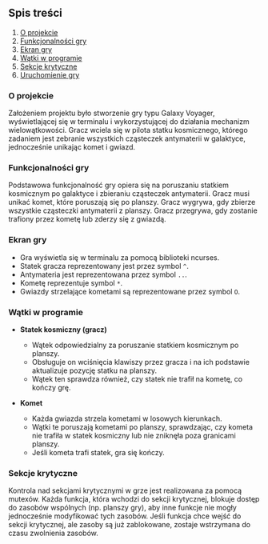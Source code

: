 ## Spis treści
1. [O projekcie](#o-projekcie)
2. [Funkcjonalności gry](#funkcjonalności-gry)
3. [Ekran gry](#ekran-gry)
4. [Wątki w programie](#wątki-w-programie)
5. [Sekcje krytyczne](#sekcje-krytyczne)
6. [Uruchomienie gry](#uruchomienie-gry)

### O projekcie
Założeniem projektu było stworzenie gry typu Galaxy Voyager, wyświetlającej się w terminalu i wykorzystującej do działania mechanizm wielowątkowości.
Gracz wciela się w pilota statku kosmicznego, którego zadaniem jest zebranie wszystkich cząsteczek antymaterii w galaktyce, jednocześnie unikając komet i gwiazd.

### Funkcjonalności gry
Podstawowa funkcjonalność gry opiera się na poruszaniu statkiem kosmicznym po galaktyce i zbieraniu cząsteczek antymaterii. 
Gracz musi unikać komet, które poruszają się po planszy.
Gracz wygrywa, gdy zbierze wszystkie cząsteczki antymaterii z planszy.
Gracz przegrywa, gdy zostanie trafiony przez kometę lub zderzy się z gwiazdą.

### Ekran gry
- Gra wyświetla się w terminalu za pomocą biblioteki ncurses.
- Statek gracza reprezentowany jest przez symbol `^`.
- Antymateria jest reprezentowana przez symbol `..`.
- Kometę reprezentuje symbol `*`.
- Gwiazdy strzelające kometami są reprezentowane przez symbol `O`.

### Wątki w programie
- **Statek kosmiczny (gracz)**
  - Wątek odpowiedzialny za poruszanie statkiem kosmicznym po planszy.
  - Obsługuje on wciśnięcia klawiszy przez gracza i na ich podstawie aktualizuje pozycję statku na planszy.
  - Wątek ten sprawdza również, czy statek nie trafił na kometę, co kończy grę.

- **Komet**
  - Każda gwiazda strzela kometami w losowych kierunkach.
  - Wątki te poruszają kometami po planszy, sprawdzając, czy kometa nie trafiła w statek kosmiczny lub nie zniknęła poza granicami planszy.
  - Jeśli kometa trafi statek, gra się kończy.

### Sekcje krytyczne
Kontrola nad sekcjami krytycznymi w grze jest realizowana za pomocą mutexów. 
Każda funkcja, która wchodzi do sekcji krytycznej, blokuje dostęp do zasobów wspólnych (np. planszy gry), aby inne funkcje nie mogły jednocześnie modyfikować tych zasobów. 
Jeśli funkcja chce wejść do sekcji krytycznej, ale zasoby są już zablokowane, zostaje wstrzymana do czasu zwolnienia zasobów.
